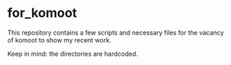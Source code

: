 # for_komoot

This repository contains a few scripts and necessary files for the vacancy of komoot to show my recent work. 

Keep in mind: the directories are hardcoded.
